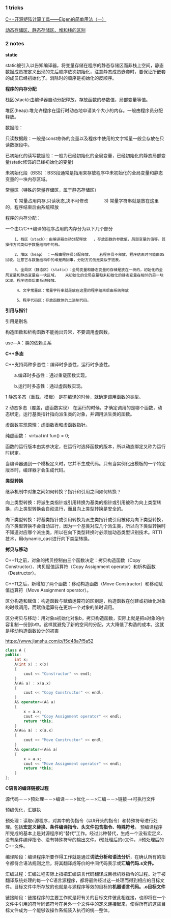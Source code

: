 ### 1  tricks

[C++开源矩阵计算工具——Eigen的简单用法（一）](https://blog.csdn.net/houjixin/article/details/8490941)

[动态存储区、静态存储区、堆和栈的区别](https://blog.csdn.net/chen1083376511/article/details/54930191)





### 2  notes

**static**

static被引入以告知编译器，将变量存储在程序的静态存储区而非栈上空间，静态数据成员按定义出现的先后顺序依次初始化，注意静态成员嵌套时，要保证所嵌套的成员已经初始化了。消除时的顺序是初始化的反顺序。


**程序的内存分配**

栈区(stack):由编译器自动分配释放，存放函数的参数值，局部变量等值。

堆区(heap):堆允许程序在运行时动态地申请某个大小的内存。一般由程序员分配释放。

数据段：

只读数据段：一般是const修饰的变量以及程序中使用的文字常量一般会存放在只读数据段中。

已初始化的读写数据段：一般为已经初始化的全局变量，已经初始化的静态局部变量(static修饰的已经初始化的变量)

未初始化段（BSS）：BSS段通常是指用来存放程序中未初始化的全局变量和静态变量的一块内存区域。


常量区（特殊的常量存储区，属于静态存储区）

　　1) 常量占用内存,只读状态,决不可修改
　
　　3) 常量字符串就是放在这里的，程序结束后由系统释放

程序的内存分配：

  一个由C/C++编译的程序占用的内存分为以下几个部分  
  
        1、栈区（stack）：由编译器自动分配释放   ，存放函数的参数值，局部变量的值等。其  操作方式类似于数据结构中的栈。  
        
        2、堆区（heap） ：一般由程序员分配释放，   若程序员不释放，程序结束时可能由OS回收。注意它与数据结构中的堆是两回事，分配方式倒是类似于链表。
        
        3、全局区（静态区）（static）：全局变量和静态变量的存储是放在一块的，初始化的全局变量和静态变量在一块区域，   未初始化的全局变量和未初始化的静态变量在相邻的另一块区域。程序结束后由系统释放。  
        
         4、文字常量区：常量字符串就是放在这里的程序结束后由系统释放  
         
         5、程序代码区：存放函数体的二进制代码。


**引用与指针**

引用是别名

构造函数和析构函数不能抛出异常，不要调用虚函数。

use—A：类的依赖关系


**C++多态**

C++支持两种多态性：编译时多态性，运行时多态性。

　　a.编译时多态性：通过重载函数实现。
  
　　b.运行时多态性：通过虚函数实现。


1 静态多态（重载，模板）  是在编译的时候，就确定调用函数的类型。

2 动态多态（覆盖，虚函数实现）  在运行的时候，才确定调用的是哪个函数，动态绑定。运行基类指针指向派生类的对象，并调用派生类的函数。

虚函数实现原理：虚函数表和虚函数指针。

纯虚函数： virtual int fun() = 0;

函数的运行版本由实参决定，在运行时选择函数的版本，所以动态绑定又称为运行时绑定。

当编译器遇到一个模板定义时，它并不生成代码。只有当实例化出模板的一个特定版本时，编译器才会生成代码。

**类型转换**

继承机制中对象之间如何转换？指针和引用之间如何转换？

向上类型转换：将派生类指针或引用转换为基类的指针或引用被称为向上类型转换，向上类型转换会自动进行，而且向上类型转换是安全的。

向下类型转换：将基类指针或引用转换为派生类指针或引用被称为向下类型转换，向下类型转换不会自动进行，因为一个基类对应几个派生类，所以向下类型转换时不知道对应哪个派生类，所以在向下类型转换时必须加动态类型识别技术。RTTI技术，用dynamic_cast进行向下类型转换。

**拷贝与移动**

C++11之前，对象的拷贝控制由三个函数决定：拷贝构造函数（Copy Constructor）、拷贝赋值运算符（Copy Assignment operator）和析构函数（Destructor）。

C++11之后，新增加了两个函数：移动构造函数（Move Constructor）和移动赋值运算符（Move Assignment operator）。

区分构造和赋值：构造函数与赋值运算符的区别是，构造函数在创建或初始化对象的时候调用，而赋值运算符在更新一个对象的值时调用。

区分拷贝与移动：用对象a初始化对象b，拷贝构造函数，实际上就是把a对象的内容复制一份到b中。这样就避免了新的空间的分配，大大降低了构造的成本。这就是移动构造函数设计的初衷

https://www.jianshu.com/p/f5d48a7f5a52

```cpp
class A {
public:
    int x;
    A(int x) : x(x)
    {
        cout << "Constructor" << endl;
    }
    A(A& a) : x(a.x)
    {
        cout << "Copy Constructor" << endl;
    }
    A& operator=(A& a)
    {
        x = a.x;
        cout << "Copy Assignment operator" << endl;
        return *this;
    }
    A(A&& a) : x(a.x)
    {
        cout << "Move Constructor" << endl;
    }
    A& operator=(A&& a)
    {
        x = a.x;
        cout << "Move Assignment operator" << endl;
        return *this;
    }
};
```

**C语言的编译链接过程**

源代码－－>预处理－－>编译－－>优化－－>汇编－－>链接-->可执行文件

预编优化，汇链执

预处理：读取c源程序，对其中的伪指令（以#开头的指令）和特殊符号进行处理。包括**宏定义替换、条件编译指令、头文件包含指令、特殊符号**。 预编译程序所完成的基本上是对源程序的“替代”工作。经过此种替代，生成一个没有宏定义、没有条件编译指令、没有特殊符号的输出文件。i预处理后的c文件，.ii预处理后的C++文件。

编译阶段：编译程序所要作得工作就是通过**词法分析和语法分析**，在确认所有的指令都符合语法规则之后，将其翻译成等价的中间代码表示或**汇编代码.s文件。**

汇编过程：汇编过程实际上指把汇编语言代码翻译成目标机器指令的过程。对于被翻译系统处理的每一个C语言源程序，都将最终经过这一处理而得到相应的目标文件。目标文件中所存放的也就是与源程序等效的目标的**机器语言代码。.o目标文件**

链接阶段：链接程序的主要工作就是将有关的目标文件彼此相连接，也即将在一个文件中引用的符号同该符号在另外一个文件中的定义连接起来，使得所有的这些目标文件成为一个能够诶操作系统装入执行的统一整体。

